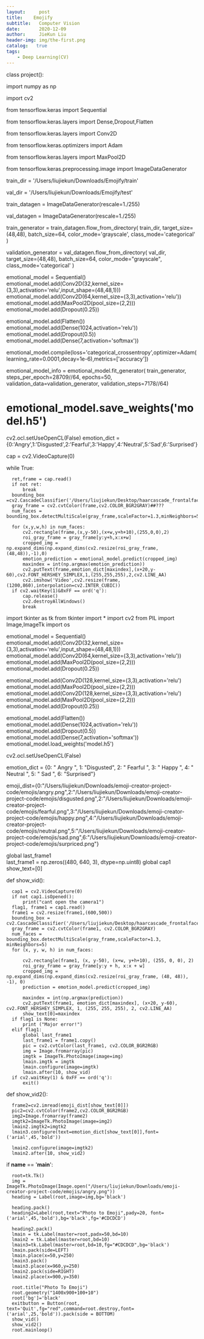 ```yaml
---
layout:     post
title:    Emojify  
subtitle:   Computer Vision
date:       2020-12-09
author:     JieKun Liu
header-img: img/the-first.png
catalog:   true
tags:
    - Deep Learning(CV)
---
```




class project():

  import numpy as np
  
  import cv2
  
  from tensorflow.keras import Sequential
  
  from tensorflow.keras.layers import Dense,Dropout,Flatten
  
  from tensorflow.keras.layers import Conv2D
  
  from tensorflow.keras.optimizers import Adam
  
  from tensorflow.keras.layers import MaxPool2D
  
  from tensorflow.keras.preprocessing.image import ImageDataGenerator
  
  train_dir = '/Users/liujiekun/Downloads/Emojify/train'
  
  val_dir = '/Users/liujiekun/Downloads/Emojify/test'
  
  train_datagen = ImageDataGenerator(rescale=1./255)
  
  val_datagen = ImageDataGenerator(rescale=1./255)
  
  train_generator = train_datagen.flow_from_directory(
       train_dir,
       target_size=(48,48),
       batch_size=64,
       color_mode='grayscale',
       class_mode='categorical'
   )


  validation_generator = val_datagen.flow_from_directory(
       val_dir,
       target_size=(48,48),
       batch_size=64,
       color_mode="grayscale",
       class_mode='categorical'
   )

  emotional_model = Sequential()
  emotional_model.add(Conv2D(32,kernel_size=(3,3),activation='relu',input_shape=(48,48,1)))
  emotional_model.add(Conv2D(64,kernel_size=(3,3),activation='relu'))
  emotional_model.add(MaxPool2D(pool_size=(2,2)))
  emotional_model.add(Dropout(0.25))

  emotional_model.add(Flatten())
  emotional_model.add(Dense(1024,activation='relu'))
  emotional_model.add(Dropout(0.5))
  emotional_model.add(Dense(7,activation='softmax'))


  emotional_model.compile(loss='categorical_crossentropy',optimizer=Adam(learning_rate=0.0001,decay=1e-6),metrics=['accuracy'])

  emotional_model_info = emotional_model.fit_generator(
  train_generator,
  steps_per_epoch=28709//64,
  epochs=50,
  validation_data=validation_generator,
  validation_steps=7178//64)

  # emotional_model.save_weights('model.h5')

  cv2.ocl.setUseOpenCL(False)
  emotion_dict = {0:'Angry',1:'Disgusted',2:'Fearful',3:'Happy',4:'Neutral',5:'Sad',6:'Surprised'}

  cap = cv2.VideoCapture(0)
  
  while True:
  
      ret,frame = cap.read()
      if not ret:
          break
      bounding_box =cv2.CascadeClassifier('/Users/liujiekun/Desktop/haarcascade_frontalface_default.xml')
      gray_frame = cv2.cvtColor(frame,cv2.COLOR_BGR2GRAY)##???
      num_faces = bounding_box.detectMultiScale(gray_frame,scaleFactor=1.3,minNeighbors=5)

      for (x,y,w,h) in num_faces:
          cv2.rectangle(frame,(x,y-50),(x+w,y+h+10),(255,0,0),2)
          roi_gray_frame = gray_frame[y:y+h,x:x+w]
          cropped_img = np.expand_dims(np.expand_dims(cv2.resize(roi_gray_frame,(48,48)),-1),0)
          emotion_prediction = emotional_model.predict(cropped_img)
          maxindex = int(np.argmax(emotion_prediction))
          cv2.putText(frame,emotion_dict[maxindex],(x+20,y-60),cv2.FONT_HERSHEY_SIMPLEX,1,(255,255,255),2,cv2.LINE_AA)
          cv2.imshow('Video',cv2.resize(frame,(1200,860),interpolation=cv2.INTER_CUBIC))
      if cv2.waitKey(1)&0xFF == ord('q'):
          cap.release()
          cv2.destroyAllWindows()
          break

  import tkinter as tk
  from tkinter import *
  import cv2
  from PIL import Image,ImageTk
  import os



  emotional_model = Sequential()
  emotional_model.add(Conv2D(32,kernel_size=(3,3),activation='relu',input_shape=(48,48,1)))
  emotional_model.add(Conv2D(64,kernel_size=(3,3),activation='relu'))
  emotional_model.add(MaxPool2D(pool_size=(2,2)))
  emotional_model.add(Dropout(0.25))

  emotional_model.add(Conv2D(128,kernel_size=(3,3),activation='relu')
  emotional_model.add(MaxPool2D(pool_size=(2,2)))
  emotional_model.add(Conv2D(128,kernel_size=(3,3),activation='relu')
  emotional_model.add(MaxPool2D(pool_size=(2,2)))
  emotional_model.add(Dropout(0.25))

  emotional_model.add(Flatten())
  emotional_model.add(Dense(1024,activation='relu'))
  emotional_model.add(Dropout(0.5))
  emotional_model.add(Dense(7,activation='softmax'))
  emotional_model.load_weights('model.h5')

  cv2.ocl.setUseOpenCL(False)

  emotion_dict = {0: "   Angry   ", 1: "Disgusted", 2: "  Fearful  ", 3: "   Happy   ", 4: "  Neutral  ", 5: "    Sad    ", 6: "Surprised"}

  emoji_dist={0:"/Users/liujiekun/Downloads/emoji-creator-project-code/emojis/angry.png",2:"/Users/liujiekun/Downloads/emoji-creator-project-code/emojis/disgusted.png",2:"/Users/liujiekun/Downloads/emoji-creator-project-code/emojis/fearful.png",3:"/Users/liujiekun/Downloads/emoji-creator-project-code/emojis/happy.png",4:"/Users/liujiekun/Downloads/emoji-creator-project-code/emojis/neutral.png",5:"/Users/liujiekun/Downloads/emoji-creator-project-code/emojis/sad.png",6:"/Users/liujiekun/Downloads/emoji-creator-project-code/emojis/surpriced.png"}

  global last_frame1                                    
  last_frame1 = np.zeros((480, 640, 3), dtype=np.uint8)
  global cap1
  show_text=[0]

  def show_vid():    
  
      cap1 = cv2.VideoCapture(0)                                 
      if not cap1.isOpened():                             
          print("cant open the camera1")
      flag1, frame1 = cap1.read()
      frame1 = cv2.resize(frame1,(600,500))
      bounding_box = cv2.CascadeClassifier('/Users/liujiekun/Desktop/haarcascade_frontalface_default.xml')
      gray_frame = cv2.cvtColor(frame1, cv2.COLOR_BGR2GRAY)
      num_faces = bounding_box.detectMultiScale(gray_frame,scaleFactor=1.3, minNeighbors=5)
      for (x, y, w, h) in num_faces:
      
          cv2.rectangle(frame1, (x, y-50), (x+w, y+h+10), (255, 0, 0), 2)
          roi_gray_frame = gray_frame[y:y + h, x:x + w]
          cropped_img = np.expand_dims(np.expand_dims(cv2.resize(roi_gray_frame, (48, 48)), -1), 0)
          prediction = emotion_model.predict(cropped_img)

          maxindex = int(np.argmax(prediction))
          cv2.putText(frame1, emotion_dict[maxindex], (x+20, y-60), cv2.FONT_HERSHEY_SIMPLEX, 1, (255, 255, 255), 2, cv2.LINE_AA)
          show_text[0]=maxindex
      if flag1 is None:
          print ("Major error!")
      elif flag1:
          global last_frame1
          last_frame1 = frame1.copy()
          pic = cv2.cvtColor(last_frame1, cv2.COLOR_BGR2RGB)     
          img = Image.fromarray(pic)
          imgtk = ImageTk.PhotoImage(image=img)
          lmain.imgtk = imgtk
          lmain.configure(image=imgtk)
          lmain.after(10, show_vid)
      if cv2.waitKey(1) & 0xFF == ord('q'):
          exit()
  def show_vid2():
  
      frame2=cv2.imread(emoji_dist[show_text[0]])
      pic2=cv2.cvtColor(frame2,cv2.COLOR_BGR2RGB)
      img2=Image.fromarray(frame2)
      imgtk2=ImageTk.PhotoImage(image=img2)
      lmain2.imgtk2=imgtk2
      lmain3.configure(text=emotion_dict[show_text[0]],font=('arial',45,'bold'))

      lmain2.configure(image=imgtk2)
      lmain2.after(10, show_vid2)



  if __name__ == '__main__':
  
      root=tk.Tk()   
      img = ImageTk.PhotoImage(Image.open("/Users/liujiekun/Downloads/emoji-creator-project-code/emojis/angry.png"))
      heading = Label(root,image=img,bg='black')

      heading.pack() 
      heading2=Label(root,text="Photo to Emoji",pady=20, font=('arial',45,'bold'),bg='black',fg='#CDCDCD')                                 

      heading2.pack()
      lmain = tk.Label(master=root,padx=50,bd=10)
      lmain2 = tk.Label(master=root,bd=10)
      lmain3=tk.Label(master=root,bd=10,fg="#CDCDCD",bg='black')
      lmain.pack(side=LEFT)
      lmain.place(x=50,y=250)
      lmain3.pack()
      lmain3.place(x=960,y=250)
      lmain2.pack(side=RIGHT)
      lmain2.place(x=900,y=350)

      root.title("Photo To Emoji")            
      root.geometry("1400x900+100+10") 
      root['bg']='black'
      exitbutton = Button(root, text='Quit',fg="red",command=root.destroy,font=('arial',25,'bold')).pack(side = BOTTOM)
      show_vid()
      show_vid2()
      root.mainloop()
